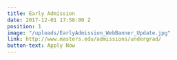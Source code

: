 ```yaml
---
title: Early Admission
date: 2017-12-01 17:58:00 Z
position: 1
image: "/uploads/EarlyAdmission_WebBanner_Update.jpg"
link: http://www.masters.edu/admissions/undergrad/
button-text: Apply Now
---
```


